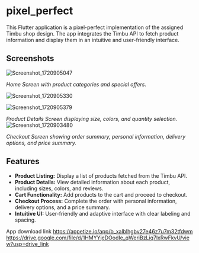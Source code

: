 # pixel_perfect

This Flutter application is a pixel-perfect implementation of the assigned Timbu shop design. The app integrates the Timbu API to fetch product information and display them in an intuitive and user-friendly interface.

## Screenshots
![Screenshot_1720905047](https://github.com/user-attachments/assets/ae117998-76a0-4586-88f8-d3dd806538eb)




*Home Screen with product categories and special offers.*

![Screenshot_1720905330](https://github.com/user-attachments/assets/48569ced-8c96-416a-ad51-70f57606956d)

![Screenshot_1720905379](https://github.com/user-attachments/assets/1ae64a4c-5b92-47bb-8fb6-38571df00959)


*Product Details Screen displaying size, colors, and quantity selection.*
![Screenshot_1720903480](https://github.com/user-attachments/assets/d3e57994-fbaa-4942-b7b3-2af4e57388e2)

*Checkout Screen showing order summary, personal information, delivery options, and price summary.*


## Features



- **Product Listing:** Display a list of products fetched from the Timbu API.
- **Product Details:** View detailed information about each product, including sizes, colors, and reviews.
- **Cart Functionality:** Add products to the cart and proceed to checkout.
- **Checkout Process:** Complete the order with personal information, delivery options, and a price summary.
- **Intuitive UI:** User-friendly and adaptive interface with clear labeling and spacing.

App download link
https://appetize.io/app/b_xalblhgbv27e46z7u7m32tfdwm
https://drive.google.com/file/d/1HMYYjeDOodIe_qWeriBzLiq7lxRwFkvU/view?usp=drive_link
